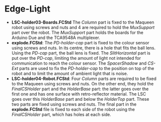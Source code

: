 # Edge-Light

* **LSC-holder03-Boards.FCStd** The _Column_ part is fixed to the Maqueen robot using screws and nuts and 4 are required to hold the _MuxSupport_ part over the robot. The _MuxSupport_ part holds the boards for the Arduino Due and the TCA9548A multiplexer.
* **explode.FCStd**: The _PD-holder-cap_ part is fixed to the colour sensor using screws and nuts. In its centre, there is a hole that fits the ball lens. Using the _PD-cap_ part, the ball lens is fixed. The _SlitHorizontal_ part is put over the _PD-cap_, limiting the amount of light not intended for communication to reach the colour sensor. The _SpacerShadow_ and _CS-Ext_ parts are used to fix the _PD-holder-cap_ to the position on top of the robot and to limit the amount of ambient light that is noise.
* **LSC-holder04-Robot.FCStd**: Four _Column_ parts are required to be fixed to the Maqueen using screws and nuts. On the other end, they hold the _FinalCSHolder_ part and the _HolderBase_ part: the latter goes over the first one and has one surface with retro-reflector material. The LSC goes over this _HolderBase_ part and below the _HolderTop_ part. These two parts are fixed using screws and nuts. The final part in the **explode.FCStd** file is fixed to each side of the robot using the _FinalCSHolder_ part, which has holes at each side.

